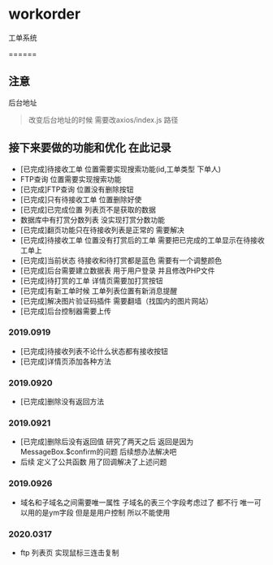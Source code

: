 # workorder
工单系统

======
## 注意
后台地址 
>改变后台地址的时候  需要改axios/index.js 路径



## 接下来要做的功能和优化  在此记录
* [已完成]待接收工单 位置需要实现搜索功能(id,工单类型 下单人)
* FTP查询 位置需要实现搜索功能
* [已完成]FTP查询 位置没有删除按钮
* [已完成]只有待接收工单 位置删除好使
* [已完成]已完成位置 列表页不是获取的数据
* 数据库中有打赏分数列表  没实现打赏分数功能
* [已完成]翻页功能只在待接收列表是正常的 需要解决
* [已完成]待接收工单 位置没有打赏后的工单 需要把已完成的工单显示在待接收工单上
* [已完成]当前状态 待接收和待打赏都是蓝色 需要有一个调整颜色
* [已完成]后台需要建立数据表 用于用户登录 并且修改PHP文件
* [已完成]待打赏的工单 详情页需要加打赏按钮
* [已完成]有新工单时候 工单列表位置有新消息提醒
* [已完成]解决图片验证码插件  需要翻墙（找国内的图片网站）
* [已完成]后台控制器需要上传
### 2019.0919
* [已完成]待接收列表不论什么状态都有接收按钮
* [已完成]详情页添加各种方法

### 2019.0920
* [已完成]删除没有返回方法

### 2019.0921
* [已完成]删除后没有返回值 研究了两天之后  返回是因为MessageBox.$confirm的问题  后续想办法解决吧
* 后续 定义了公共函数  用了回调解决了上述问题
### 2019.0926
* 域名和子域名之间需要唯一属性 子域名的表三个字段考虑过了  都不行
   唯一可以用的是ym字段 但是是用户控制  所以不能使用 
   
### 2020.0317
* ftp 列表页 实现鼠标三连击复制